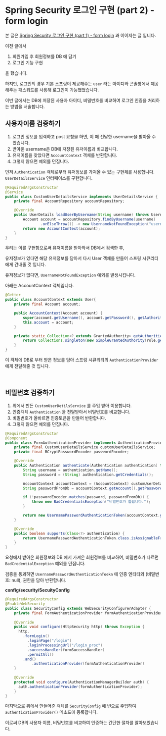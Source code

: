 # Spring Security  로그인 구현 (part 2) - form login



본 글은 [Spring Security  로그인 구현 (part 1) - form login](https://wordbe.tistory.com/entry/Spring-Security-%EB%A1%9C%EA%B7%B8%EC%9D%B8-%EA%B5%AC%ED%98%84-part-1-form-login) 과 이어지는 글 입니다.

이전 글에서

1. 회원가입 후 회원정보를 DB 에 담기
2. 로그인 기능 구현

을 했습니다.



하지만, 로그인의 경우 기본 스프링이 제공해주는 `user` 라는 아이디와 콘솔창에서 제공해주는 패스워드를 사용해 로그인이 가능했었습니다.

이번 글에서는 DB에 저장된 사용자 아이디, 비밀번호를 비교하여 로그인 인증을 처리하는 방법을 서술합니다.



## 사용자이름 검증하기

1. 로그인 정보를 입력하고 post 요청을 하면, 이 때 전달한 username을 받아올 수 있습니다.
2. 받아온 username은 DB에 저장된 유저이름과 비교합니다.
3. 유저이름을 찾았다면 `AccountContext` 객체를 반환합니다.
4. 그렇지 않으면 예외를 던집니다.



먼저 `Authentication` 객체로부터 유저정보를 가져올 수 있는 구현체를 사용합니다. `UserDetailsService` 인터페이스를 구현합니다.

```java
@RequiredArgsConstructor
@Service
public class CustomUserDetailsService implements UserDetailsService {
    private final AccountRepository accountRepository;

    @Override
    public UserDetails loadUserByUsername(String username) throws UsernameNotFoundException {
        Account account = accountRepository.findByUsername(username)
                .orElseThrow(() -> new UsernameNotFoundException("username 이 존재하지 않습니다: " + username));
        return new AccountContext(account);
    }
}
```

우리는 이를 구현함으로써 유저이름을 받아와서 DB에서 검색한 후, 

유저정보가 있다면 해당 유저정보를 담아서 다시 User 객체를 만들어 스프링 시큐리티에게 건내줄 것 입니다.

유저정보가 없다면, `UsernameNotFoundException` 예외를 발생시킵니다.



아래는 AccountContext 객체입니다.

```java
@Getter
public class AccountContext extends User{
    private final Account account;

    public AccountContext(Account account) {
        super(account.getUsername(), account.getPassword(), getAuthorities(account.getRole()));
        this.account = account;
    }

    private static Collection<? extends GrantedAuthority> getAuthorities(AccountRole role) {
        return Collections.singleton(new SimpleGrantedAuthority(role.getKey()));
    }
}
```

이 객체에 DB로 부터 받은 정보를 담아 스프링 시큐리티의 `AuthenticationProvider` 에게 전달해줄 것 입니다.

<br />

## 비밀번호 검증하기

1. 위에서 만든 `CustomUserDetilsService` 를 주입 받아 이용합니다.
2. 인증객체 `Authentication` 을 전달받아서 비밀번호를 비교합니다.
3. 비밀번호가 올바르면 인증토큰을 만들어 반환합니다.
4. 그렇지 않으면 예외를 던집니다.

```java
@RequiredArgsConstructor
@Component
public class FormAuthenticationProvider implements AuthenticationProvider {
    private final CustomUserDetailsService customUserDetailsService;
    private final BCryptPasswordEncoder passwordEncoder;

    @Override
    public Authentication authenticate(Authentication authentication) throws AuthenticationException {
        String username = authentication.getName();
        String password = (String) authentication.getCredentials();

        AccountContext accountContext = (AccountContext) customUserDetailsService.loadUserByUsername(username);
        String passwordFromDb = accountContext.getAccount().getPassword();

        if (!passwordEncoder.matches(password, passwordFromDb)) {
            throw new BadCredentialsException("비밀번호가 틀립니다.");
        }

        return new UsernamePasswordAuthenticationToken(accountContext.getAccount(), null, accountContext.getAuthorities());
    }

    @Override
    public boolean supports(Class<?> authentication) {
        return UsernamePasswordAuthenticationToken.class.isAssignableFrom(authentication);
    }
}
```

요청에서 받아온 회원정보와 DB 에서 가져온 회원정보를 비교하여, 비밀번호가 다르면 `BadCredentialException` 예외를 던집니다.

검증을 통과하면 `UsernamePasswordAuthenticationToekn` 에 인증 엔티티와 (비밀번호: null), 권한을 담아 반환합니다.



**config/security/SecuityConfig**

```java
@RequiredArgsConstructor
@EnableWebSecurity
public class SecurityConfig extends WebSecurityConfigurerAdapter {
    private final FormAuthenticationProvider formAuthenticationProvider;
  
  	@Override
  	public void configure(HttpSecurity http) throws Exception {
      http.
        .formLogin()
          .loginPage("/login")
          .loginProcessingUrl("/login_proc")
          .successHandler(formSuccessHandler)
          .permitAll()
        .and()
        	.authenticationProvider(formAuthenticationProvider)
    }
      
    @Override
    protected void configure(AuthenticationManagerBuilder auth) {
      auth.authenticationProvider(formAuthenticationProvider);
    }
}
```

마지막으로 위에서 만들어준 객체를 `SecurityConfig` 에 빈으로 주입하여 `authenticationProvider()` 메소드에 등록합니다.



이로써 DB의 사용자 이름, 비밀번호를 비교하여 인증하는 간단한 절차를 알아보았습니다.





